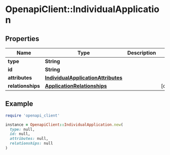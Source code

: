 # OpenapiClient::IndividualApplication

## Properties

| Name | Type | Description | Notes |
| ---- | ---- | ----------- | ----- |
| **type** | **String** |  |  |
| **id** | **String** |  |  |
| **attributes** | [**IndividualApplicationAttributes**](IndividualApplicationAttributes.md) |  |  |
| **relationships** | [**ApplicationRelationships**](ApplicationRelationships.md) |  | [optional] |

## Example

```ruby
require 'openapi_client'

instance = OpenapiClient::IndividualApplication.new(
  type: null,
  id: null,
  attributes: null,
  relationships: null
)
```


